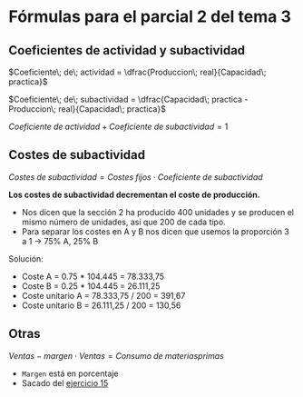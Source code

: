 # Fórmulas para el parcial 2 del tema 3

## Coeficientes de actividad y subactividad

$Coeficiente\; de\; actividad = \dfrac{Produccion\; real}{Capacidad\; practica}$

$Coeficiente\; de\; subactividad = \dfrac{Capacidad\; practica - Produccion\; real}{Capacidad\; practica}$

$Coeficiente\; de\; actividad + Coeficiente\; de\; subactividad = 1$

## Costes de subactividad

$Costes\; de\; subactividad=Costes\; fijos \cdot Coeficiente\; de\; subactividad$

**Los costes de subactividad <span class="red">decrementan</span> el coste de producción.**

- Nos dicen que la sección 2 ha producido 400 unidades y se producen el mismo número de unidades, así que 200 de cada tipo.
- Para separar los costes en A y B nos dicen que usemos la proporción 3 a 1 → 75% A, 25% B

Solución:

- Coste A = 0.75 * 104.445 = 78.333,75
- Coste B = 0.25 * 104.445 = 26.111,25
- Coste unitario A = 78.333,75 / 200 = 391,67
- Coste unitario B = 26.111,25 / 200 = 130,56

## Otras

$Ventas - margen \cdot Ventas = Consumo\; de\; materias primas$

- `Margen` está en porcentaje
- Sacado del [ejercicio 15](ejercicios.md#ejercicio-15---método-de-los-minoristas)
